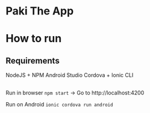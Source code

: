 # Paki The App

# How to run

## Requirements

NodeJS + NPM
Android Studio
Cordova + Ionic CLI

##

Run in browser `npm start` -> Go to http://localhost:4200

Run on Android `ionic cordova run android`